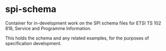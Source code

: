 # spi-schema

Container for in-development work on the SPI schema files for ETSI TS 102 818, Service and Programme Information.

This holds the schema and any related examples, for the purposes of specification development.

